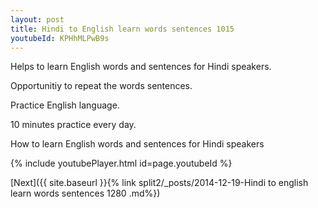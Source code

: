 ```yaml
---
layout: post
title: Hindi to English learn words sentences 1015 
youtubeId: KPHhMLPwB9s
---
```

 
 
Helps to learn English words and sentences for Hindi speakers.

Opportunitiy to repeat the words sentences. 

Practice English language. 
 
10 minutes practice every day. 
 
How to learn English words and sentences for Hindi speakers 
 
{% include youtubePlayer.html id=page.youtubeId %}
 
 
[Next]({{ site.baseurl }}{% link  split2/_posts/2014-12-19-Hindi to english learn words sentences 1280 .md%})
 
